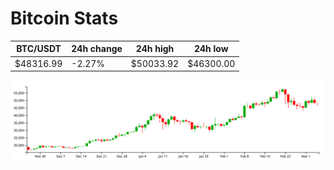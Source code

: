 # Bitcoin Stats

BTC/USDT|24h change|24h high|24h low|
|---|---|---|---|
|$48316.99|-2.27%|$50033.92|$46300.00|

<img src="./chart.svg">

